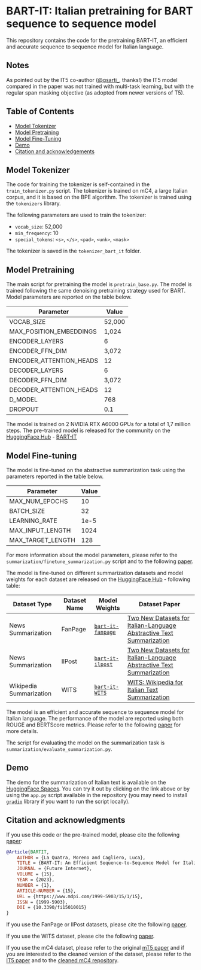 # BART-IT: Italian pretraining for BART sequence to sequence model

This repository contains the code for the pretraining BART-IT, an efficient and accurate sequence to sequence model for Italian language.

## Notes

As pointed out by the IT5 co-author ([@gsarti_](https://twitter.com/gsarti_), thanks!) the IT5 model compared in the paper was not trained with multi-task learning, but with the regular span masking objective (as adopted from newer versions of T5).

## Table of Contents

- [Model Tokenizer](#model-tokenizer)
- [Model Pretraining](#model-pretraining)
- [Model Fine-Tuning](#model-fine-tuning)
- [Demo](#demo)
- [Citation and acknowledgements](#citation-and-acknowledgements)

## Model Tokenizer

The code for training the tokenizer is self-contained in the `train_tokenizer.py` script. The tokenizer is trained on mC4, a large Italian corpus, and it is based on the BPE algorithm. The tokenizer is trained using the `tokenizers` library.

The following parameters are used to train the tokenizer:
- `vocab_size`: 52,000
- `min_frequency`: 10
- `special_tokens`: `<s>`, `</s>`, `<pad>`, `<unk>`, `<mask>`

The tokenizer is saved in the `tokenizer_bart_it` folder.

## Model Pretraining

The main script for pretraining the model is `pretrain_base.py`. The model is trained following the same denoising pretraining strategy used for BART. Model parameters are reported on the table below.

| Parameter | Value |
| --- | --- |
| VOCAB_SIZE | 52,000 |
| MAX_POSITION_EMBEDDINGS | 1,024 |
| ENCODER_LAYERS | 6 |
| ENCODER_FFN_DIM | 3,072 |
| ENCODER_ATTENTION_HEADS | 12 |
| DECODER_LAYERS | 6 |
| DECODER_FFN_DIM | 3,072 |
| DECODER_ATTENTION_HEADS | 12 |
| D_MODEL | 768 |
| DROPOUT | 0.1 |

The model is trained on 2 NVIDIA RTX A6000 GPUs for a total of 1,7 million steps. The pre-trained model is released for the community on the [HuggingFace Hub](https://huggingface.co/) - [BART-IT](https://huggingface.co/morenolq/bart-it)

## Model Fine-tuning

The model is fine-tuned on the abstractive summarization task using the parameters reported in the table below.

| Parameter | Value |
| --- | --- |
| MAX_NUM_EPOCHS | 10 |
| BATCH_SIZE | 32 |
| LEARNING_RATE | 1e-5 |
| MAX_INPUT_LENGTH | 1024 |
| MAX_TARGET_LENGTH | 128 |

For more information about the model parameters, please refer to the `summarization/finetune_summarization.py` script and to the following [paper](https://doi.org/10.3390/fi15010015).

The model is fine-tuned on different summarization datasets and model weights for each dataset are released on the [HuggingFace Hub](https://huggingface.co/) - following table:

| Dataset Type | Dataset Name | Model Weights | Dataset Paper |
| --- | --- | --- | --- |
| News Summarization | FanPage | [`bart-it-fanpage`](https://huggingface.co/morenolq/bart-it-fanpage) | [Two New Datasets for Italian-Language Abstractive Text Summarization](https://doi.org/10.3390/info13050228) |
| News Summarization | IlPost | [`bart-it-ilpost`](https://huggingface.co/morenolq/bart-it-ilpost) | [Two New Datasets for Italian-Language Abstractive Text Summarization](https://doi.org/10.3390/info13050228) |
| Wikipedia Summarization | WITS | [`bart-it-WITS`](https://huggingface.co/morenolq/bart-it-WITS) | [WITS: Wikipedia for Italian Text Summarization](https://ceur-ws.org/Vol-3033/paper65.pdf) |

The model is an efficient and accurate sequence to sequence model for Italian language. The performance of the model are reported using both ROUGE and BERTScore metrics. Please refer to the following [paper](https://doi.org/10.3390/fi15010015) for more details.

The script for evaluating the model on the summarization task is `summarization/evaluate_summarization.py`.

## Demo

The demo for the summarization of Italian text is available on the [HuggingFace Spaces](https://huggingface.co/spaces/morenolq/italian-summarization).
You can try it out by clicking on the link above or by using the `app.py` script available in the repository (you may need to install [`gradio`](https://www.gradio.app/) library if you want to run the script locally).

## Citation and acknowledgments

If you use this code or the pre-trained model, please cite the following [paper](https://doi.org/10.3390/fi15010015):

```bibtex
@Article{BARTIT,
    AUTHOR = {La Quatra, Moreno and Cagliero, Luca},
    TITLE = {BART-IT: An Efficient Sequence-to-Sequence Model for Italian Text Summarization},
    JOURNAL = {Future Internet},
    VOLUME = {15},
    YEAR = {2023},
    NUMBER = {1},
    ARTICLE-NUMBER = {15},
    URL = {https://www.mdpi.com/1999-5903/15/1/15},
    ISSN = {1999-5903},
    DOI = {10.3390/fi15010015}
}
```

If you use the FanPage or IlPost datasets, please cite the following [paper](https://doi.org/10.3390/info13050228).

If you use the WITS dataset, please cite the following [paper](https://ceur-ws.org/Vol-3033/paper65.pdf).

If you use the mC4 dataset, please refer to the original [mT5 paper](https://arxiv.org/abs/2010.11934) and if you are interested to the cleaned version of the dataset, please refer to the [IT5 paper](https://arxiv.org/abs/2203.03759) and to the [cleaned mC4 repository](https://huggingface.co/datasets/gsarti/clean_mc4_it).
